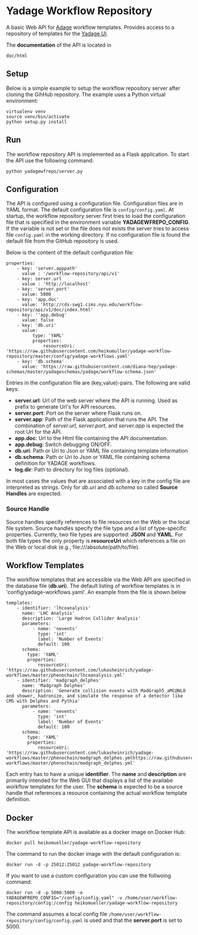 # Yadage Workflow Repository

A basic Web API for [Adage](https://github.com/diana-hep/adage.git) workflow templates. Provides access to a repository of templates for the [Yadage UI](https://github.com/diana-hep/yadage-webui).


The **documentation** of the API is located in
```
doc/html
```


## Setup

Below is a simple example to setup the workflow repository server after cloning the GihHub repository. The example uses a Python virtual environment:

```
virtualenv venv
source venv/bin/activate
python setup.py install
```


## Run

The workflow repository API is implemented as a Flask application. To start the API use the following command:

```
python yadagewfrepo/server.py
```


## Configuration

The API is configured using a configuration file. Configuration files are in YAML format. The default configuration file is `config/config.yaml`. At startup, the workflow repository server first tries to load the configuration file that is specified in the environment variable **YADAGEWFREPO_CONFIG**. If the variable is not set or the file does not exists the server tries to access file `config.yaml` in the working directory. If no configuration file is found the default file from the GitHub repository is used.

Below is the content of the default configuration file:

```
properties:
    - key: 'server.apppath'
      value : '/workflow-repository/api/v1'
    - key: server.url
      value : 'http://localhost'
    - key: 'server.port'
      value: 5000
    - key: 'app.doc'
      value: 'http://cds-swg1.cims.nyu.edu/workflow-repository/api/v1/doc/index.html'
    - key: ''app.debug'
      value: false
    - key: 'db.uri'
      value:
          type: 'YAML'
          properties:
              resourceUri: 'https://raw.githubusercontent.com/heikomuller/yadage-workflow-repository/master/config/yadage-workflows.yaml'
    - key: 'db.schema'
      value: 'https://raw.githubusercontent.com/diana-hep/yadage-schemas/master/yadageschemas/yadage/workflow-schema.json'
```

Entries in the configuration file are (key,value)-pairs. The following are valid keys:

- **server.url**: Url of the web server where the API is running. Used as prefix to generate Url's for API resources.
- **server.port**: Port on the server where Flask runs on.
- **server.app**: Path of the Flask application that runs the API. The combination of *server.url*, *server.port*, and *server.app* is expected the root Url for the API.
- **app.doc**: Url to the Html file containing the API documentation.
- **app.debug**: Switch debugging ON/OFF.
- **db.uri**: Path or Uri to Json or YAML file containing template information
- **db.schema**: Path or Uri to Json or YAML file containing schema definition for YADAGE workflows.
- **log.dir**: Path to directory for log files (optional).

In most cases the values that are associated with a key in the config file are interpreted as strings. Only for *db.uri* and *db.schema* so called **Source Handles** are expected.

### Source Handle

Source handles specify references to file resources on the Web or the local file system. Source handles specify the file type and a list of type-specific properties. Currently, two file types are supported: **JSON** and **YAML**. For both file types the only property is **resourceUri** which references a file on the Web or local disk (e.g., file:///absolute/path/to/file).


## Workflow Templates

The workflow templates that are accessible via the Web API are specified in the database file (**db.uri**). The default listing of workflow templates is in 'config/yadage-workflows.yaml'. An example from the file is shown below

```
templates:
    - identifier: 'lhcoanalysis'
      name: 'LHC Analysis'
      description: 'Large Hadron Collider Analysis'
      parameters:
          - name: 'nevents'
            type: 'int'
            label: 'Number of Events'
            default: 100
      schema:
        type: 'YAML'
        properties:
            resourceUri: 'https://raw.githubusercontent.com/lukasheinrich/yadage-workflows/master/phenochain/lhcoanalysis.yml'
    - identifier: 'madgraph_delphes'
      name: 'Madgraph Delphes'
      description: 'Generate collision events with MadGraph5_aMC@NLO and shower, hadronize, and simulate the response of a detector like CMS with Delphes and Pythia'
      parameters:
          - name: 'nevents'
            type: 'int'
            label: 'Number of Events'
            default: 100
      schema:
        type: 'YAML'
        properties:
            resourceUri: 'https://raw.githubusercontent.com/lukasheinrich/yadage-workflows/master/phenochain/madgraph_delphes.ymlhttps://raw.githubusercontent.com/lukasheinrich/yadage-workflows/master/phenochain/madgraph_delphes.yml'
```
Each entry has to have a unique **identifier**. The **name** and **description** are primarily intended for the Web GUI that displays a list of the availabe workflow templates for the user. The **schema** is expected to be a source handle that references a resource containing the actual workflow template definition.


## Docker

The workflow template API is available as a docker image on Docker Hub:

```
docker pull heikomueller/yadage-workflow-repository
```

The command to run the docker image with the default configuration is:

```
docker run -d -p 25012:25012 yadage-workflow-repository
```

If you want to use a custom configuration you can use the follwoing command:

```
docker run -d -p 5000:5000 -e YADAGEWFREPO_CONFIG="/config/config.yaml" -v /home/user/workflow-repository/config:/config heikomueller/yadage-workflow-repository
```
The command assumes a local config file `/home/user/workflow-repository/config/config.yaml` is used and that the **server.port** is set to 5000.

